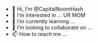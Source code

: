- 👋 Hi, I’m @CapitalNoomHash
- 👀 I’m interested in ... UR MOM
- 🌱 I’m currently learning ...
- 💞️ I’m looking to collaborate on ...
- 📫 How to reach me ...

<!---
CapitalNoomHash/CapitalNoomHash is a ✨ special ✨ repository because its `README.md` (this file) appears on your GitHub profile.
You can click the Preview link to take a look at your changes.
--->
